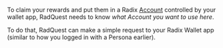 To claim your rewards and put them in a Radix [Account](?glossaryAnchor=accounts) controlled by your wallet app, RadQuest needs to know _what Account you want to use here_.

To do that, RadQuest can make a simple request to your Radix Wallet app (similar to how you logged in with a Persona earlier).

